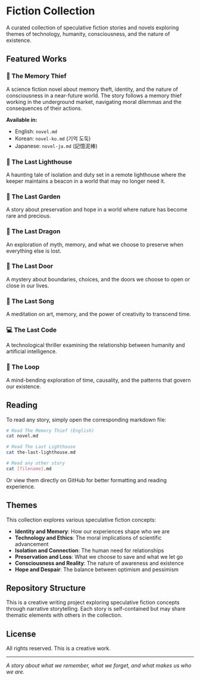 # Fiction Collection

A curated collection of speculative fiction stories and novels exploring themes of technology, humanity, consciousness, and the nature of existence.

## Featured Works

### 📖 The Memory Thief
A science fiction novel about memory theft, identity, and the nature of consciousness in a near-future world. The story follows a memory thief working in the underground market, navigating moral dilemmas and the consequences of their actions.

**Available in:**
- English: `novel.md`
- Korean: `novel-ko.md` (기억 도둑)
- Japanese: `novel-ja.md` (記憶泥棒)

### 🌊 The Last Lighthouse
A haunting tale of isolation and duty set in a remote lighthouse where the keeper maintains a beacon in a world that may no longer need it.

### 🌸 The Last Garden
A story about preservation and hope in a world where nature has become rare and precious.

### 🐉 The Last Dragon
An exploration of myth, memory, and what we choose to preserve when everything else is lost.

### 🚪 The Last Door
A mystery about boundaries, choices, and the doors we choose to open or close in our lives.

### 🎵 The Last Song
A meditation on art, memory, and the power of creativity to transcend time.

### 💻 The Last Code
A technological thriller examining the relationship between humanity and artificial intelligence.

### 🔄 The Loop
A mind-bending exploration of time, causality, and the patterns that govern our existence.

## Reading

To read any story, simply open the corresponding markdown file:

```bash
# Read The Memory Thief (English)
cat novel.md

# Read The Last Lighthouse
cat the-last-lighthouse.md

# Read any other story
cat [filename].md
```

Or view them directly on GitHub for better formatting and reading experience.

## Themes

This collection explores various speculative fiction concepts:

- **Identity and Memory**: How our experiences shape who we are
- **Technology and Ethics**: The moral implications of scientific advancement
- **Isolation and Connection**: The human need for relationships
- **Preservation and Loss**: What we choose to save and what we let go
- **Consciousness and Reality**: The nature of awareness and existence
- **Hope and Despair**: The balance between optimism and pessimism

## Repository Structure

This is a creative writing project exploring speculative fiction concepts through narrative storytelling. Each story is self-contained but may share thematic elements with others in the collection.

## License

All rights reserved. This is a creative work.

---

*A story about what we remember, what we forget, and what makes us who we are.*
